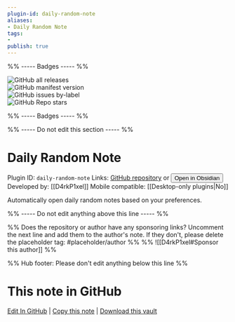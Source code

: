 ```yaml
---
plugin-id: daily-random-note
aliases:
- Daily Random Note
tags: 
- 
publish: true
---
```


%% ----- Badges ----- %%

![GitHub all releases](https://img.shields.io/github/downloads/D4rkP1xel/daily-random-note/total?color=573E7A&logo=github&style=for-the-badge)   
![GitHub manifest version](https://img.shields.io/github/manifest-json/v/D4rkP1xel/daily-random-note?color=573E7A&logo=github&style=for-the-badge)   
![GitHub issues by-label](https://img.shields.io/github/issues/D4rkP1xel/daily-random-note/help%20wanted?color=573E7A&logo=github&style=for-the-badge)   
![GitHub Repo stars](https://img.shields.io/github/stars/D4rkP1xel/daily-random-note?color=573E7A&logo=github&style=for-the-badge)

%% ----- Badges ----- %%

%% ----- Do not edit this section ----- %%

# Daily Random Note

Plugin ID: `daily-random-note`
Links: [GitHub repository](https://github.com/D4rkP1xel/daily-random-note) or [<button id=HH>Open in Obsidian</button>](obsidian://show-plugin?id=daily-random-note)
Developed by: [[D4rkP1xel]]
Mobile compatible: [[Desktop-only plugins|No]]

Automatically open daily random notes based on your preferences.

%% ----- Do not edit anything above this line ----- %% 

%% Does the repository or author have any sponsoring links? Uncomment the next line and add them to the author's note. If they don't, please delete the placeholder tag: #placeholder/author %%
%% ![[D4rkP1xel#Sponsor this author]] %%

%% Hub footer: Please don't edit anything below this line %%

# This note in GitHub

<span class="git-footer">[Edit In GitHub](https://github.dev/obsidian-community/obsidian-hub/blob/main/02%20-%20Community%20Expansions/02.05%20All%20Community%20Expansions/Plugins/daily-random-note.md "git-hub-edit-note") | [Copy this note](https://raw.githubusercontent.com/obsidian-community/obsidian-hub/main/02%20-%20Community%20Expansions/02.05%20All%20Community%20Expansions/Plugins/daily-random-note.md "git-hub-copy-note") | [Download this vault](https://github.com/obsidian-community/obsidian-hub/archive/refs/heads/main.zip "git-hub-download-vault") </span>
